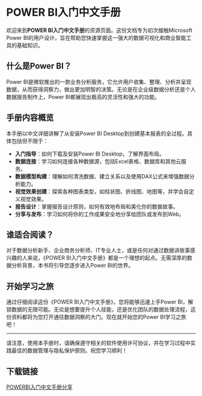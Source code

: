 # POWER BI入门中文手册

欢迎来到**POWER BI入门中文手册**的资源页面。这份文档专为初次接触Microsoft Power BI的用户设计，旨在帮助您快速掌握这一强大的数据可视化和商业智能工具的基础知识。

## 什么是Power BI？

Power BI是微软推出的一款业务分析服务，它允许用户收集、整理、分析并呈现数据，从而获得洞察力，做出更加明智的决策。无论是在企业级数据分析还是个人数据报告制作上，Power BI都展现出极高的灵活性和强大的功能。

## 手册内容概览

本手册以中文详细讲解了从安装Power BI Desktop到创建基本报表的全过程。具体包括但不限于：

- **入门指导**：如何下载及安装Power BI Desktop，了解界面布局。
- **数据连接**：学习如何连接各种数据源，包括Excel表格、数据库和其他云服务。
- **数据模型构建**：理解如何清洗数据、建立关系以及使用DAX公式来增强数据分析能力。
- **视觉效果创建**：探索各种图表类型，如柱状图、折线图、地图等，并学会自定义视觉效果。
- **报告设计**：掌握报告设计原则，如何有效地布局和美化你的数据故事。
- **分享与发布**：学习如何将你的工作成果安全地分享给团队或发布到Web。

## 谁适合阅读？

对于数据分析新手、企业商务分析师、IT专业人士，或是任何对通过数据讲故事感兴趣的人来说，《POWER BI入门中文手册》都是一个理想的起点。无需深厚的数据分析背景，本书将引导您逐步进入Power BI的世界。

## 开始学习之旅

通过仔细阅读这份《POWER BI入门中文手册》，您将能够迅速上手Power BI，解锁数据的无限可能。无论是想要提升个人技能，还是优化团队的数据处理流程，这份资料都将为您打开通往数据洞察的大门。现在就开始您的Power BI学习之旅吧！

---

请注意，使用本手册时，请确保遵守相关的软件使用许可协议，并在学习过程中实践最佳的数据管理与隐私保护原则。祝您学习顺利！

## 下载链接

[POWERBI入门中文手册分享](https://pan.quark.cn/s/b82bcee1984f)